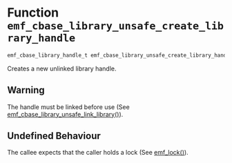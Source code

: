 # Function `emf_cbase_library_unsafe_create_library_handle`

```c
emf_cbase_library_handle_t emf_cbase_library_unsafe_create_library_handle()
```

Creates a new unlinked library handle.

## Warning

The handle must be linked before use (See
[emf_cbase_library_unsafe_link_library()](./fn.emf_cbase_library_unsafe_link_library.md)).

## Undefined Behaviour

The callee expects that the caller holds a lock (See [emf_lock()](./fn.emf_lock.md)).
